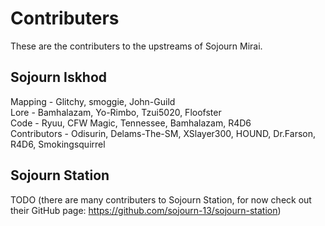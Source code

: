 # Contributers
These are the contributers to the upstreams of Sojourn Mirai.

## Sojourn Iskhod
Mapping - Glitchy, smoggie, John-Guild<br/>
Lore - Bamhalazam, Yo-Rimbo, Tzui5020, Floofster<br/>
Code - Ryuu, CFW Magic, Tennessee, Bamhalazam, R4D6<br/>
Contributors - Odisurin, Delams-The-SM, XSlayer300, HOUND, Dr.Farson, R4D6, Smokingsquirrel<br/>

## Sojourn Station
TODO (there are many contributers to Sojourn Station, for now check out their GitHub page: https://github.com/sojourn-13/sojourn-station)